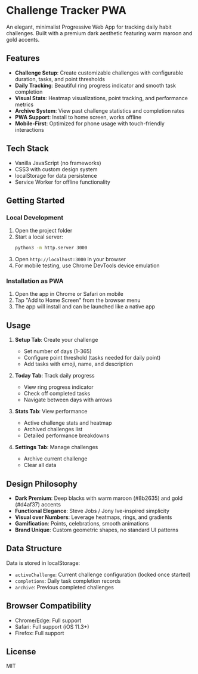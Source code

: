 # Challenge Tracker PWA

An elegant, minimalist Progressive Web App for tracking daily habit challenges. Built with a premium dark aesthetic featuring warm maroon and gold accents.

## Features

- **Challenge Setup**: Create customizable challenges with configurable duration, tasks, and point thresholds
- **Daily Tracking**: Beautiful ring progress indicator and smooth task completion
- **Visual Stats**: Heatmap visualizations, point tracking, and performance metrics
- **Archive System**: View past challenge statistics and completion rates
- **PWA Support**: Install to home screen, works offline
- **Mobile-First**: Optimized for phone usage with touch-friendly interactions

## Tech Stack

- Vanilla JavaScript (no frameworks)
- CSS3 with custom design system
- localStorage for data persistence
- Service Worker for offline functionality

## Getting Started

### Local Development

1. Open the project folder
2. Start a local server:
   ```bash
   python3 -m http.server 3000
   ```
3. Open `http://localhost:3000` in your browser
4. For mobile testing, use Chrome DevTools device emulation

### Installation as PWA

1. Open the app in Chrome or Safari on mobile
2. Tap "Add to Home Screen" from the browser menu
3. The app will install and can be launched like a native app

## Usage

1. **Setup Tab**: Create your challenge
   - Set number of days (1-365)
   - Configure point threshold (tasks needed for daily point)
   - Add tasks with emoji, name, and description

2. **Today Tab**: Track daily progress
   - View ring progress indicator
   - Check off completed tasks
   - Navigate between days with arrows

3. **Stats Tab**: View performance
   - Active challenge stats and heatmap
   - Archived challenges list
   - Detailed performance breakdowns

4. **Settings Tab**: Manage challenges
   - Archive current challenge
   - Clear all data

## Design Philosophy

- **Dark Premium**: Deep blacks with warm maroon (#8b2635) and gold (#d4af37) accents
- **Functional Elegance**: Steve Jobs / Jony Ive-inspired simplicity
- **Visual over Numbers**: Leverage heatmaps, rings, and gradients
- **Gamification**: Points, celebrations, smooth animations
- **Brand Unique**: Custom geometric shapes, no standard UI patterns

## Data Structure

Data is stored in localStorage:

- `activeChallenge`: Current challenge configuration (locked once started)
- `completions`: Daily task completion records
- `archive`: Previous completed challenges

## Browser Compatibility

- Chrome/Edge: Full support
- Safari: Full support (iOS 11.3+)
- Firefox: Full support

## License

MIT
